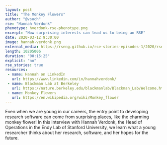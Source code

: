 ```yaml
---
layout: post
title: "The Monkey Flowers"
author: "@vsoch"
rse: "Hannah Verdonk"
phenotype: hverdonk-rse-phenotype.png
excerpt: "How surprising interests can lead us to being an RSE"
date: 2020-03-12 9:30:00
image: hannah-verdonk.png
external_media: https://rseng.github.io/rse-stories-episodes-1/2020/rse-stories-hannah-verdonk-episode-13.mp3
length: 10205006
duration: "00:15:25"
explicit: "no"
rse_stories: true
resources:
 - name: Hannah on LinkedIn
   url: https://www.linkedin.com/in/hannahverdonk/
 - name: Blackman Lab at Berkeley
   url: https://nature.berkeley.edu/blackmanlab/Blackman_Lab/Welcome.html
 - name: Monkey Flowers
   url: https://en.wikipedia.org/wiki/Monkey_flower
---
```


Even when we are young in our careers, the entry point to developing
research software can come from surprising places, like the charming
monkey flower! In this interview with Hannah Verdonk, the Head
of Operations in the Endy Lab of Stanford University, we learn what
a young researcher thinks about her research, software, and her
hopes for the future.
